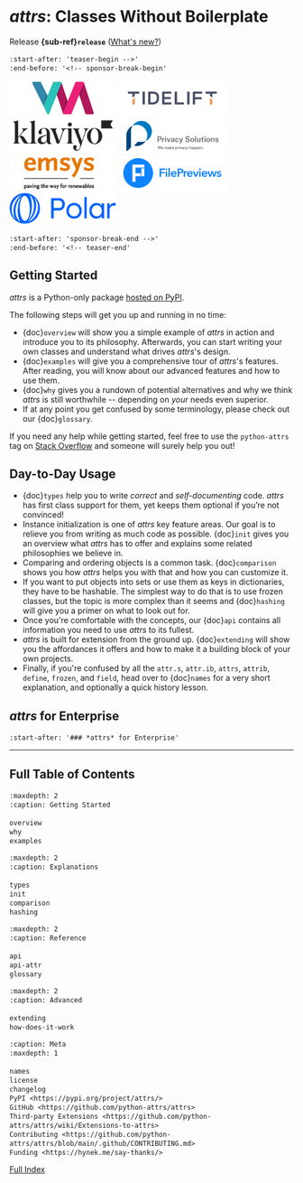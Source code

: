 # *attrs*: Classes Without Boilerplate

Release **{sub-ref}`release`**  ([What's new?](changelog.md))

```{include} ../README.md
:start-after: 'teaser-begin -->'
:end-before: '<!-- sponsor-break-begin'
```

<!-- [[[cog
# This is mainly called from RTD's pre_build job!

import pathlib, tomllib

for sponsor in tomllib.loads(pathlib.Path("pyproject.toml").read_text())["tool"]["sponcon"]["sponsors"]:
      print(f'<a href="{sponsor["url"]}"><img title="{sponsor["title"]}" src="_static/sponsors/{sponsor["img"]}" width="190" /></a>')
]]] -->
<a href="https://www.variomedia.de/"><img title="Variomedia AG" src="_static/sponsors/Variomedia.svg" width="190" /></a>
<a href="https://tidelift.com/?utm_source=lifter&utm_medium=referral&utm_campaign=hynek"><img title="Tidelift" src="_static/sponsors/Tidelift.svg" width="190" /></a>
<a href="https://klaviyo.com/"><img title="Klaviyo" src="_static/sponsors/Klaviyo.svg" width="190" /></a>
<a href="https://privacy-solutions.org/"><img title="Privacy Solutions" src="_static/sponsors/Privacy-Solutions.svg" width="190" /></a>
<a href="https://www.emsys-renewables.com/"><img title="emsys renewables" src="_static/sponsors/emsys-renewables.svg" width="190" /></a>
<a href="https://filepreviews.io/"><img title="FilePreviews" src="_static/sponsors/FilePreviews.svg" width="190" /></a>
<a href="https://polar.sh/"><img title="Polar" src="_static/sponsors/Polar.svg" width="190" /></a>
<!-- [[[end]]] -->

```{include} ../README.md
:start-after: 'sponsor-break-end -->'
:end-before: '<!-- teaser-end'
```


## Getting Started

*attrs* is a Python-only package [hosted on PyPI](https://pypi.org/project/attrs/).

The following steps will get you up and running in no time:

- {doc}`overview` will show you a simple example of *attrs* in action and introduce you to its philosophy.
  Afterwards, you can start writing your own classes and understand what drives *attrs*'s design.
- {doc}`examples` will give you a comprehensive tour of *attrs*'s features.
  After reading, you will know about our advanced features and how to use them.
- {doc}`why` gives you a rundown of potential alternatives and why we think *attrs* is still worthwhile -- depending on *your* needs even superior.
- If at any point you get confused by some terminology, please check out our {doc}`glossary`.

If you need any help while getting started, feel free to use the `python-attrs` tag on [Stack Overflow](https://stackoverflow.com/questions/tagged/python-attrs) and someone will surely help you out!


## Day-to-Day Usage

- {doc}`types` help you to write *correct* and *self-documenting* code.
  *attrs* has first class support for them, yet keeps them optional if you’re not convinced!
- Instance initialization is one of *attrs* key feature areas.
  Our goal is to relieve you from writing as much code as possible.
  {doc}`init` gives you an overview what *attrs* has to offer and explains some related philosophies we believe in.
- Comparing and ordering objects is a common task.
  {doc}`comparison` shows you how *attrs* helps you with that and how you can customize it.
- If you want to put objects into sets or use them as keys in dictionaries, they have to be hashable.
  The simplest way to do that is to use frozen classes, but the topic is more complex than it seems and {doc}`hashing` will give you a primer on what to look out for.
- Once you're comfortable with the concepts, our {doc}`api` contains all information you need to use *attrs* to its fullest.
- *attrs* is built for extension from the ground up.
  {doc}`extending` will show you the affordances it offers and how to make it a building block of your own projects.
- Finally, if you're confused by all the `attr.s`, `attr.ib`, `attrs`, `attrib`, `define`, `frozen`, and `field`, head over to {doc}`names` for a very short explanation, and optionally a quick history lesson.


## *attrs* for Enterprise

```{include} ../README.md
:start-after: '### *attrs* for Enterprise'
```

---

## Full Table of Contents

```{toctree}
:maxdepth: 2
:caption: Getting Started

overview
why
examples
```

```{toctree}
:maxdepth: 2
:caption: Explanations

types
init
comparison
hashing
```

```{toctree}
:maxdepth: 2
:caption: Reference

api
api-attr
glossary
```
```{toctree}
:maxdepth: 2
:caption: Advanced

extending
how-does-it-work
```

```{toctree}
:caption: Meta
:maxdepth: 1

names
license
changelog
PyPI <https://pypi.org/project/attrs/>
GitHub <https://github.com/python-attrs/attrs>
Third-party Extensions <https://github.com/python-attrs/attrs/wiki/Extensions-to-attrs>
Contributing <https://github.com/python-attrs/attrs/blob/main/.github/CONTRIBUTING.md>
Funding <https://hynek.me/say-thanks/>
```

[Full Index](genindex)
